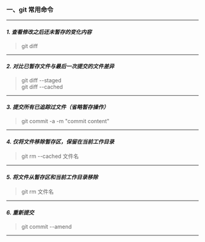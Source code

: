 ### **一、git 常用命令**
---

#### ***1. 查看修改之后还未暂存的变化内容*** 
> git diff
---

#### ***2. 对比已暂存文件与最后一次提交的文件差异*** 
> git diff --staged  
> git diff --cached
---

#### ***3. 提交所有已追踪过文件（省略暂存操作）*** 
> git commit -a -m "commit content"
---

#### ***4. 仅将文件移除暂存区，保留在当前工作目录*** 
> git rm --cached 文件名
---

#### ***5. 将文件从暂存区和当前工作目录移除*** 
> git rm 文件名
---

#### ***6. 重新提交*** 
> git commit --amend
---